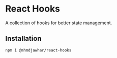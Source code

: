 # React Hooks

A collection of hooks for better state management.

## Installation

```bash
npm i @mhmdjawhar/react-hooks
```
